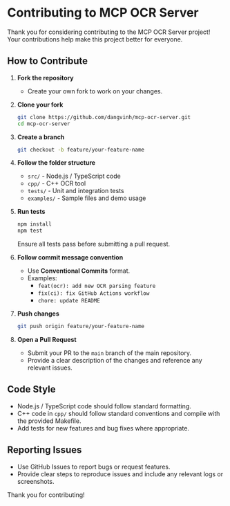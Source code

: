 # Contributing to MCP OCR Server

Thank you for considering contributing to the MCP OCR Server project! Your contributions help make this project better for everyone.

## How to Contribute

1. **Fork the repository**

   - Create your own fork to work on your changes.

2. **Clone your fork**

   ```bash
   git clone https://github.com/dangvinh/mcp-ocr-server.git
   cd mcp-ocr-server
   ```

3. **Create a branch**

   ```bash
   git checkout -b feature/your-feature-name
   ```

4. **Follow the folder structure**

   - `src/` - Node.js / TypeScript code
   - `cpp/` - C++ OCR tool
   - `tests/` - Unit and integration tests
   - `examples/` - Sample files and demo usage

5. **Run tests**

   ```bash
   npm install
   npm test
   ```

   Ensure all tests pass before submitting a pull request.

6. **Follow commit message convention**

   - Use **Conventional Commits** format.
   - Examples:
     - `feat(ocr): add new OCR parsing feature`
     - `fix(ci): fix GitHub Actions workflow`
     - `chore: update README`

7. **Push changes**

   ```bash
   git push origin feature/your-feature-name
   ```

8. **Open a Pull Request**
   - Submit your PR to the `main` branch of the main repository.
   - Provide a clear description of the changes and reference any relevant issues.

## Code Style

- Node.js / TypeScript code should follow standard formatting.
- C++ code in `cpp/` should follow standard conventions and compile with the provided Makefile.
- Add tests for new features and bug fixes where appropriate.

## Reporting Issues

- Use GitHub Issues to report bugs or request features.
- Provide clear steps to reproduce issues and include any relevant logs or screenshots.

Thank you for contributing!
